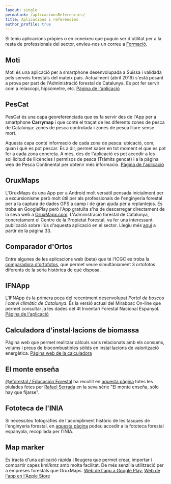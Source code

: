 ```yaml
---
layout: single
permalink: /aplicacionsReferencies/
title: Aplicacions i referències
author_profile: true
---
```


Si teniu aplicacions pròpies o en coneixeu que puguin ser d'utilitat per a la resta de professionals del sector, envieu-nos un correu a [Formació](mailto:formacio@cefc.cat).

## Moti
Moti és una aplicació per a smartphone desenvolupada a Suïssa i validada pels serveis forestals del mateix pais. Actualment (abril 2019) s'està posant a prova per part de l'Administració forestal de Catalunya. Es pot fer servir com a relascopi, hipsòmetre, etc. [Pàgina de l'aplicació](http://moti.ch/)

## PesCat
PesCat és una capa georeferenciada que es fa servir des de l'App per a smartphone **Carrymap** i que conté el traçat de les diferents zones de pesca de Catalunya: zones de pesca controlada i zones de pesca lliure sense mort. 

Aquesta capa conté informació de cada zona de pesca: ubicació, com, quan i què es pot pescar. És a dir, permet saber en tot moment el que es pot fer a cada zona concreta. A més, des de l'aplicació es pot accedir a les sol·licitud de llicències i permisos de pesca (Tràmits gencat) i a la pàgina web de Pesca Continental per obtenir més informació.  [Pàgina de l'aplicació](http://agricultura.gencat.cat/ca/ambits/medi-natural/pesca-continental/app-pescat/index.html)

## OruxMaps
L'OruxMaps és una App per a Android molt versàtil pensada inicialment per a excursionisme però molt útil per als professionals de l'enginyeria forestal per a la captura de dades GPS a camp i de gran ajuda per a replantejos. Es troba en GooglePlay però l'App gratuïta s'ha de descarregar directament de la seva web a [OruxMapx.com](https://www.oruxmaps.com/cs/es/). L'Administració forestal de Catalunya, concretament el Centre de la Propietat Forestal, va fer una interessant publicació sobre l'ús d'aquesta aplicació en el sector. Llegiu més [aquí](http://cpf.gencat.cat/web/.content/or_organismes/or04_centre_propietat_forestal/01_organisme/publicacions/revista_silvicultura/numeros_publicats/documents/Silvicultura_77_web.pdf) a partir de la pàgina 33.


## Comparador d'Ortos
Entre algunes de les aplicacions web (beta) que té l'ICGC es troba la [comparadora d'ortofotos](http://betaportal.icgc.cat/canurb/cathistoric.html), que permet veure simultàniament 3 ortofotos diferents de la sèria històrica de què disposa.

## IFNApp
L'IFNApp és la primera peça del recentment desenvolupat *Portal de boscos i canvi climàtic de Catalunya*. És la versió actual del Mirabosc On-line que permet consultar ja les dades del 4t Inventari Forestal Nacional Espanyol. [Pàgina de l'aplicació](http://ifnapp.creaf.cat/)

## Calculadora d'instal·lacions de biomassa
Pàgina web que permet realitzar càlculs varis relacionats amb els consums, volums i preus de biocombustibles sòlids en instal·lacions de valorització energètica. [Pàgina web de la calculadora](http://www.serveistecnicsenerfust.com/es/calculadora-segun-combustible.html)

## El monte enseña
[@eforestal / Educación Forestal](https://twitter.com/eforestal) ha recollit en [aquesta pàgina](http://almazcara.forestry.es/2017/12/el-monte-ensena-solo-hay-que-fijarse.html) totes les piulades fetes per [Rafael Serrada](https://twitter.com/RafaelSerrada1) en la seva sèrie "El monte enseña, sólo hay que fijarse". 

## Fototeca de l'INIA
Si necessiteu fotografies de l'acompliment històric de les tasques de l'enginyeria forestal, en [aquesta pàgina](http://wwwx.inia.es/fototeca/index.jsp) podeu accedir a la fototeca forestal espanyola, recopilada per l'INIA.

## Map marker
Es tracta d'una aplicació ràpida i lleugera que permet crear, importar i compartir capes kml/kmz amb molta facilitat. De més senzilla utilització per a empreses forestals que OruxMaps. [Web de l'app a Google Play.](https://play.google.com/store/apps/details?id=com.exlyo.mapmarker&hl=es) [Web de l'app en l'Apple Store](https://apps.apple.com/us/app/map-marker-places-organizer/id1287281807)